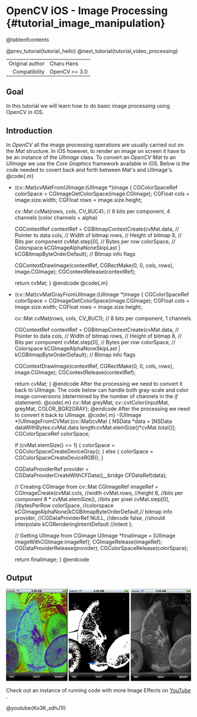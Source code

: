 OpenCV iOS - Image Processing {#tutorial_image_manipulation}
=============================

@tableofcontents

@prev_tutorial{tutorial_hello}
@next_tutorial{tutorial_video_processing}

|    |    |
| -: | :- |
| Original author | Charu Hans |
| Compatibility | OpenCV >= 3.0 |

Goal
----

In this tutorial we will learn how to do basic image processing using OpenCV in iOS.

Introduction
------------

In *OpenCV* all the image processing operations are usually carried out on the *Mat* structure. In
iOS however, to render an image on screen it have to be an instance of the *UIImage* class. To
convert an *OpenCV Mat* to an *UIImage* we use the *Core Graphics* framework available in iOS. Below
is the code needed to covert back and forth between Mat's and UIImage's.
@code{.m}
- (cv::Mat)cvMatFromUIImage:(UIImage *)image
{
  CGColorSpaceRef colorSpace = CGImageGetColorSpace(image.CGImage);
  CGFloat cols = image.size.width;
  CGFloat rows = image.size.height;

  cv::Mat cvMat(rows, cols, CV_8UC4); // 8 bits per component, 4 channels (color channels + alpha)

  CGContextRef contextRef = CGBitmapContextCreate(cvMat.data,                 // Pointer to  data
                                                 cols,                       // Width of bitmap
                                                 rows,                       // Height of bitmap
                                                 8,                          // Bits per component
                                                 cvMat.step[0],              // Bytes per row
                                                 colorSpace,                 // Colorspace
                                                 kCGImageAlphaNoneSkipLast |
                                                 kCGBitmapByteOrderDefault); // Bitmap info flags

  CGContextDrawImage(contextRef, CGRectMake(0, 0, cols, rows), image.CGImage);
  CGContextRelease(contextRef);

  return cvMat;
}
@endcode
@code{.m}
- (cv::Mat)cvMatGrayFromUIImage:(UIImage *)image
{
  CGColorSpaceRef colorSpace = CGImageGetColorSpace(image.CGImage);
  CGFloat cols = image.size.width;
  CGFloat rows = image.size.height;

  cv::Mat cvMat(rows, cols, CV_8UC1); // 8 bits per component, 1 channels

  CGContextRef contextRef = CGBitmapContextCreate(cvMat.data,                 // Pointer to data
                                                 cols,                       // Width of bitmap
                                                 rows,                       // Height of bitmap
                                                 8,                          // Bits per component
                                                 cvMat.step[0],              // Bytes per row
                                                 colorSpace,                 // Colorspace
                                                 kCGImageAlphaNoneSkipLast |
                                                 kCGBitmapByteOrderDefault); // Bitmap info flags

  CGContextDrawImage(contextRef, CGRectMake(0, 0, cols, rows), image.CGImage);
  CGContextRelease(contextRef);

  return cvMat;
 }
@endcode
After the processing we need to convert it back to UIImage. The code below can handle both
gray-scale and color image conversions (determined by the number of channels in the *if* statement).
@code{.m}
cv::Mat greyMat;
cv::cvtColor(inputMat, greyMat, COLOR_BGR2GRAY);
@endcode
After the processing we need to convert it back to UIImage.
@code{.m}
-(UIImage *)UIImageFromCVMat:(cv::Mat)cvMat
{
  NSData *data = [NSData dataWithBytes:cvMat.data length:cvMat.elemSize()*cvMat.total()];
  CGColorSpaceRef colorSpace;

  if (cvMat.elemSize() == 1) {
      colorSpace = CGColorSpaceCreateDeviceGray();
  } else {
      colorSpace = CGColorSpaceCreateDeviceRGB();
  }

  CGDataProviderRef provider = CGDataProviderCreateWithCFData((__bridge CFDataRef)data);

  // Creating CGImage from cv::Mat
  CGImageRef imageRef = CGImageCreate(cvMat.cols,                                 //width
                                     cvMat.rows,                                 //height
                                     8,                                          //bits per component
                                     8 * cvMat.elemSize(),                       //bits per pixel
                                     cvMat.step[0],                            //bytesPerRow
                                     colorSpace,                                 //colorspace
                                     kCGImageAlphaNone|kCGBitmapByteOrderDefault,// bitmap info
                                     provider,                                   //CGDataProviderRef
                                     NULL,                                       //decode
                                     false,                                      //should interpolate
                                     kCGRenderingIntentDefault                   //intent
                                     );


  // Getting UIImage from CGImage
  UIImage *finalImage = [UIImage imageWithCGImage:imageRef];
  CGImageRelease(imageRef);
  CGDataProviderRelease(provider);
  CGColorSpaceRelease(colorSpace);

  return finalImage;
 }
@endcode

Output
--------

![](images/output.jpg)

Check out an instance of running code with more Image Effects on
[YouTube](http://www.youtube.com/watch?v=Ko3K_xdhJ1I) .

@youtube{Ko3K_xdhJ1I}
